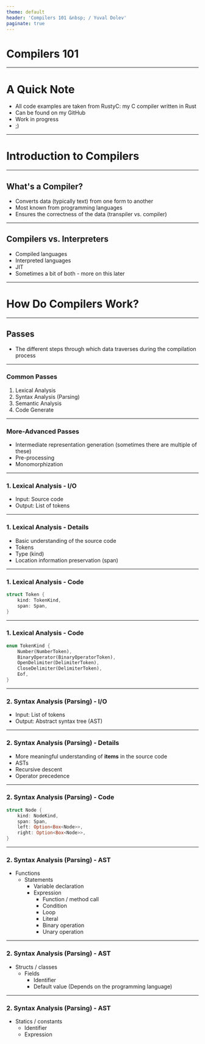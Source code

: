```yaml
---
theme: default
header: 'Compilers 101 &nbsp; / Yuval Dolev'
paginate: true
---
```


# **Compilers 101**


---

# A Quick Note

- All code examples are taken from RustyC: my C compiler written in Rust
- Can be found on my GitHub
- Work in progress
- ;)

---

# Introduction to Compilers

---


## What's a Compiler?

- Converts data (typically text) from one form to another
- Most known from programming languages
- Ensures the correctness of the data (transpiler vs. compiler)

---

## Compilers vs. Interpreters

- Compiled languages
- Interpreted languages
- JIT
- Sometimes a bit of both - more on this later

---

# How Do Compilers Work?

---

## Passes

- The different steps through which data traverses during the compilation process

---

### Common Passes

1. Lexical Analysis
2. Syntax Analysis (Parsing)
3. Semantic Analysis
4. Code Generate

---

### More-Advanced Passes

- Intermediate representation generation (sometimes there are multiple of these)
- Pre-processing
- Monomorphization

---

### 1. Lexical Analysis - I/O

- Input: Source code
- Output: List of tokens

---

### 1. Lexical Analysis - Details

- Basic understanding of the source code
- Tokens
- Type (kind)
- Location information preservation (span)

---

### 1. Lexical Analysis - Code

```rust
struct Token {
    kind: TokenKind,
    span: Span,
}
```

---

### 1. Lexical Analysis - Code

```rust
enum TokenKind {
    Number(NumberToken),
    BinaryOperator(BinaryOperatorToken),
    OpenDelimiter(DelimiterToken),
    CloseDelimiter(DelimiterToken),
    Eof,
}
```

---

### 2. Syntax Analysis (Parsing) - I/O

- Input: List of tokens
- Output: Abstract syntax tree (AST)

---

### 2. Syntax Analysis (Parsing) - Details

- More meaningful understanding of **items** in the source code
- ASTs
- Recursive descent
- Operator precedence

---

### 2. Syntax Analysis (Parsing) - Code

```rust
struct Node {
    kind: NodeKind,
    span: Span,
    left: Option<Box<Node>>,
    right: Option<Box<Node>>,
}
```

----

### 2. Syntax Analysis (Parsing) - AST

- Functions
    - Statements
        - Variable declaration
        - Expression
            - Function / method call
            - Condition
            - Loop
            - Literal
            - Binary operation
            - Unary operation

----

### 2. Syntax Analysis (Parsing) - AST

- Structs / classes
    - Fields
        - Identifier
        - Default value (Depends on the programming language)

----

### 2. Syntax Analysis (Parsing) - AST

- Statics / constants
    - Identifier
    - Expression
